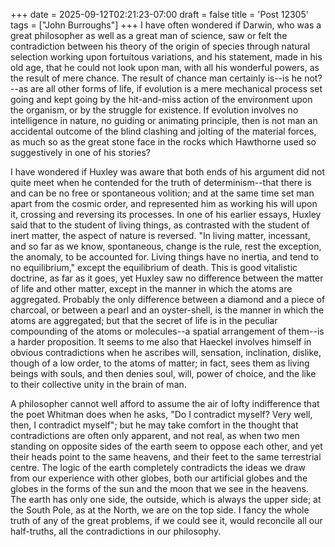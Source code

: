 +++
date = 2025-09-12T02:21:23-07:00
draft = false
title = 'Post 12305'
tags = ["John Burroughs"]
+++
I have often wondered if Darwin, who was a great philosopher as well as a great man of science, saw or felt the contradiction between his theory of the origin of species through natural selection working upon fortuitous variations, and his statement, made in his old age, that he could not look upon man, with all his wonderful powers, as the result of mere chance. The result of chance man certainly is--is he not?--as are all other forms of life, if evolution is a mere mechanical process set going and kept going by the hit-and-miss action of the environment upon the organism, or by the struggle for existence. If evolution involves no intelligence in nature, no guiding or animating principle, then is not man an accidental outcome of the blind clashing and jolting of the material forces, as much so as the great stone face in the rocks which Hawthorne used so suggestively in one of his stories?

I have wondered if Huxley was aware that both ends of his argument did not quite meet when he contended for the truth of determinism--that there is and can be no free or spontaneous volition; and at the same time set man apart from the cosmic order, and represented him as working his will upon it, crossing and reversing its processes. In one of his earlier essays, Huxley said that to the student of living things, as contrasted with the student of inert matter, the aspect of nature is reversed. "In living matter, incessant, and so far as we know, spontaneous, change is the rule, rest the exception, the anomaly, to be accounted for. Living things have no inertia, and tend to no equilibrium," except the equilibrium of death. This is good vitalistic doctrine, as far as it goes, yet Huxley saw no difference between the matter of life and other matter, except in the manner in which the atoms are aggregated. Probably the only difference between a diamond and a piece of charcoal, or between a pearl and an oyster-shell, is the manner in which the atoms are aggregated; but that the secret of life is in the peculiar compounding of the atoms or molecules--a spatial arrangement of them--is a harder proposition. It seems to me also that Haeckel involves himself in obvious contradictions when he ascribes will, sensation, inclination, dislike, though of a low order, to the atoms of matter; in fact, sees them as living beings with souls, and then denies soul, will, power of choice, and the like to their collective unity in the brain of man.

A philosopher cannot well afford to assume the air of lofty indifference that the poet Whitman does when he asks, "Do I contradict myself? Very well, then, I contradict myself"; but he may take comfort in the thought that contradictions are often only apparent, and not real, as when two men standing on opposite sides of the earth seem to oppose each other, and yet their heads point to the same heavens, and their feet to the same terrestrial centre. The logic of the earth completely contradicts the ideas we draw from our experience with other globes, both our artificial globes and the globes in the forms of the sun and the moon that we see in the heavens. The earth has only one side, the outside, which is always the upper side; at the South Pole, as at the North, we are on the top side. I fancy the whole truth of any of the great problems, if we could see it, would reconcile all our half-truths, all the contradictions in our philosophy.
